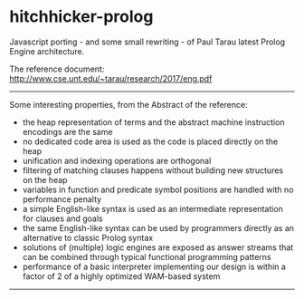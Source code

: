 # hitchhicker-prolog

Javascript porting - and some small rewriting - of Paul Tarau latest Prolog Engine architecture.

The reference document: http://www.cse.unt.edu/~tarau/research/2017/eng.pdf

---------

Some interesting properties, from the Abstract of the reference:

  * the heap representation of terms and the abstract machine instruction encodings are the same
  * no dedicated code area is used as the code is placed directly on the heap
  * unification and indexing operations are orthogonal
  * filtering of matching clauses happens without building new structures on the heap
  * variables in function and predicate symbol positions are handled with no performance penalty
  * a simple English-like syntax is used as an intermediate representation for clauses and goals
  * the same English-like syntax can be used by programmers directly as an alternative to classic Prolog syntax
  * solutions of (multiple) logic engines are exposed as answer streams that can be combined through typical functional programming patterns
  * performance of a basic interpreter implementing our design is within a factor of 2 of a highly optimized WAM-based system

--------
